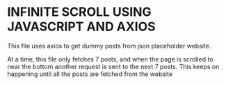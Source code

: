 # INFINITE SCROLL USING JAVASCRIPT AND AXIOS 


This file uses axios to get dummy posts from json placeholder website.
 
 At a time, this file only fetches 7 posts, and when the page is scrolled to near the bottom another request is sent to the next 7 posts. This keeps on happening until 
 all the posts are fetched from the website 
